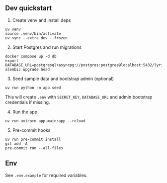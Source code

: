 ## Dev quickstart

1. Create venv and install deps

```
uv venv
source .venv/bin/activate
uv sync --extra dev --frozen
```

2. Start Postgres and run migrations

```
docker compose up -d db
export DATABASE_URL=postgresql+asyncpg://postgres:postgres@localhost:5432/lyrics_app
alembic upgrade head
```

3. Seed sample data and bootstrap admin (optional)

```
uv run python -m app.seed
```
This will create `.env` with `SECRET_KEY`, `DATABASE_URL` and admin bootstrap credentials if missing.

4. Run the app

```
uv run uvicorn app.main:app --reload
```

5. Pre-commit hooks

```
uv run pre-commit install
git add -A
pre-commit run --all-files
```

## Env

See `.env.example` for required variables.
